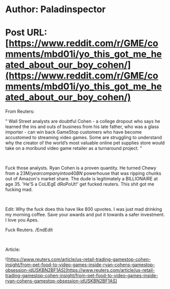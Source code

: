# Author: Paladinspector
# Post URL: [https://www.reddit.com/r/GME/comments/mbd01i/yo_this_got_me_heated_about_our_boy_cohen/](https://www.reddit.com/r/GME/comments/mbd01i/yo_this_got_me_heated_about_our_boy_cohen/)


From Reuters:

" Wall Street analysts are doubtful Cohen - a college dropout who says he learned the ins and outs of business from his late father, who was a glass importer - can win back GameStop customers who have become accustomed to streaming video games. Some are struggling to understand why the creator of the world’s most valuable online pet supplies store would take on a moribund video game retailer as a turnaround project. "

&#x200B;

Fuck those analysts. Ryan Cohen is a proven quantity. He turned Chewy from a 23M$/year company into a 40BN$ powerhouse that was ripping chunks out of Amazon's market share. The dude is legitimately a BILLIONAIRE at age 35. 'He'S a CoLlEgE dRoPoUt!' get fucked reuters. This shit got me fucking mad.

&#x200B;

Edit: Why the fuck does this have like 800 upvotes. I was just mad drinking my morning coffee. Save your awards and put it towards a safer investment. I love you Apes. 

Fuck Reuters.  /EndEdit

&#x200B;

Article:

![https://www.reuters.com/article/us-retail-trading-gamestop-cohen-insight/from-pet-food-to-video-games-inside-ryan-cohens-gamestop-obsession-idUSKBN2BF1AS](https://www.reuters.com/article/us-retail-trading-gamestop-cohen-insight/from-pet-food-to-video-games-inside-ryan-cohens-gamestop-obsession-idUSKBN2BF1AS)